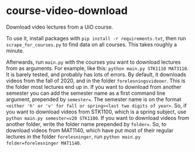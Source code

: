 # course-video-download
Download video lectures from a UiO course.

To use it, install packages with `pip install -r requirements.txt`, then run `scrape_for_courses.py` to find data on all courses. This takes roughly a minute.

Afterwards, run `main.py` with the courses you want to download lectures from as arguments. For example, like this: `python main.py STK1110 MAT3110`. It is barely tested, and probably has lots of errors. By default, it downloads videos from the fall of 2020, and in the folder `forelesningsvideoer`. This is the folder most lectures end up in. If you want to download from another semester you can add the semester name as a first command line argument, prepended by `semester=`. The semester name is on the format `<either 'h' or 'v' for fall or spring><last two digits of year>`. So, if you want to download videos from STK1100, which is a spring subject, use `python main.py semester=v20 STK1100`. If you want to download videos from another folder, write the folder name prepended by `folder=`. So, to download videos from MAT1140, which have put most of their regular lectures in the folder `forelesninger`, run `python main.py folder=forelesninger MAT1140`.

